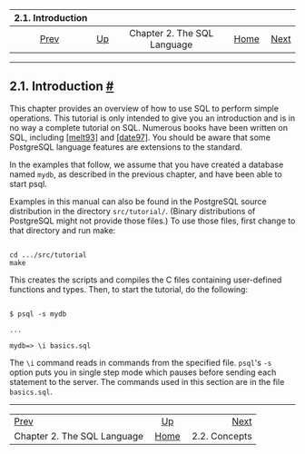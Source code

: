 

|                     2.1. Introduction                    |                                                       |                             |                                                       |                                                 |
| :------------------------------------------------------: | :---------------------------------------------------- | :-------------------------: | ----------------------------------------------------: | ----------------------------------------------: |
| [Prev](tutorial-sql.html "Chapter 2. The SQL Language")  | [Up](tutorial-sql.html "Chapter 2. The SQL Language") | Chapter 2. The SQL Language | [Home](index.html "PostgreSQL 17devel Documentation") |  [Next](tutorial-concepts.html "2.2. Concepts") |

***

## 2.1. Introduction [#](#TUTORIAL-SQL-INTRO)

This chapter provides an overview of how to use SQL to perform simple operations. This tutorial is only intended to give you an introduction and is in no way a complete tutorial on SQL. Numerous books have been written on SQL, including [\[melt93\]](biblio.html#MELT93 "Understanding the New SQL") and [\[date97\]](biblio.html#DATE97 "A Guide to the SQL Standard"). You should be aware that some PostgreSQL language features are extensions to the standard.

In the examples that follow, we assume that you have created a database named `mydb`, as described in the previous chapter, and have been able to start psql.

Examples in this manual can also be found in the PostgreSQL source distribution in the directory `src/tutorial/`. (Binary distributions of PostgreSQL might not provide those files.) To use those files, first change to that directory and run make:

```

cd .../src/tutorial
make
```

This creates the scripts and compiles the C files containing user-defined functions and types. Then, to start the tutorial, do the following:

```

$ psql -s mydb

...

mydb=> \i basics.sql
```

The `\i` command reads in commands from the specified file. `psql`'s `-s` option puts you in single step mode which pauses before sending each statement to the server. The commands used in this section are in the file `basics.sql`.

***

|                                                          |                                                       |                                                 |
| :------------------------------------------------------- | :---------------------------------------------------: | ----------------------------------------------: |
| [Prev](tutorial-sql.html "Chapter 2. The SQL Language")  | [Up](tutorial-sql.html "Chapter 2. The SQL Language") |  [Next](tutorial-concepts.html "2.2. Concepts") |
| Chapter 2. The SQL Language                              | [Home](index.html "PostgreSQL 17devel Documentation") |                                   2.2. Concepts |
